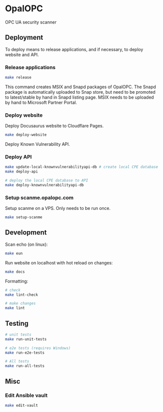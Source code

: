 # OpalOPC

OPC UA security scanner

## Deployment

To deploy means to release applications, and if necessary, to deploy website and API.

### Release applications

```bash
make release
```

This command creates MSIX and Snapd packages of OpalOPC.
The Snapd package is automatically uploaded to Snap store, but need to be promoted to latest/stable by hand in Snapd listing page. MSIX needs to be uploaded by hand to Microsoft Partner Portal.

### Deploy website

Deploy Docusaurus website to Cloudflare Pages.

```bash
make deploy-website
```

Deploy Known Vulnerability API.

### Deploy API

```bash
make update-local-knownvulnerabilityapi-db # create local CPE database using latest data
make deploy-api

# deploy the local CPE database to API
make deploy-knownvulnerabilityapi-db
```


### Setup scanme.opalopc.com

Setup scanme on a VPS. Only needs to be run once.

```bash
make setup-scanme
```

## Development

Scan echo (on linux):

```bash
make eun
```

Run website on localhost with hot reload on changes:

```bash
make docs
```

Formatting:

```bash
# check
make lint-check

# make changes
make lint
```

## Testing

```bash
# unit tests
make run-unit-tests

# e2e tests (requires Windows)
make run-e2e-tests

# All tests
make run-all-tests
```

## Misc

### Edit Ansible vault
    
```bash
make edit-vault
```
